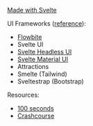 
[Made with Svelte](https://madewithsvelte.com/)

UI Frameworks ([reference](https://madewithsvelte.com/ui-library)):
- [Flowbite](https://flowbite-svelte.com/?ref=madewithsvelte.com)
- Svelte UI
- [Svelte Headless UI](https://svelte-headlessui.goss.io/docs)
- [Svelte Material UI](https://sveltematerialui.com/)
- Attractions
- Smelte (Tailwind)
- Sveltestrap (Bootstrap)

Resources:
- [100 seconds](https://www.youtube.com/watch?v=rv3Yq-B8qp4)
- [Crashcourse](https://www.youtube.com/watch?v=UU7MgYIbtAk)
